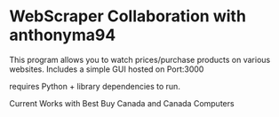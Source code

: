 # WebScraper Collaboration with anthonyma94

This program allows you to watch prices/purchase products on various websites.
Includes a simple GUI hosted on Port:3000

requires Python + library dependencies to run.

Current Works with Best Buy Canada and Canada Computers
